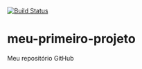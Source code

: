 [![Build Status](https://travis-ci.org/m4rciosouza/meu-primeiro-projeto.svg?branch=master)](https://travis-ci.org/m4rciosouza/meu-primeiro-projeto)
# meu-primeiro-projeto
Meu repositório GitHub